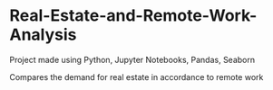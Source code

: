 # Real-Estate-and-Remote-Work-Analysis

Project made using Python, Jupyter Notebooks, Pandas, Seaborn

Compares the demand for real estate in accordance to remote work
